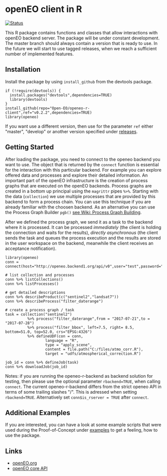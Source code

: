 # openEO client in R

[![Status](https://img.shields.io/badge/Status-proof--of--concept-yellow.svg)]()

This R package contains functions and classes that allow interactions with openEO backend server. The package will be under constant development. The master branch should always contain a version that is ready to use. In the future we will start to use tagged releases, when we reach a sufficient number of implemented features.

## Installation
Install the package by using `install_github` from the devtools package.

```
if (!require(devtools)) {
  install.packages("devtools",dependencies=TRUE)
  library(devtools)
}
install_github(repo="Open-EO/openeo-r-client",ref="v0.2.2",dependencies=TRUE)
library(openeo)
```

If you want use a different version, then use for the parameter `ref` either "master", "develop" or another version specified under [releases](https://github.com/Open-EO/openeo-r-client/releases).

## Getting Started
After loading the package, you need to connect to the openeo backend you want to use. The object that is returned by the `connect` function is essential for the interaction with this particular backend. For example you can explore offered data and processes and explore their detailed information.
An important part of the openEO infrastructure is the creation of process graphs that are executed on the openEO backends. Process graphs are created in a bottom up principal using the `magrittr` pipes `%>%`. Starting with the data (`collection`) we use multiple processes that are provided by this backend to form a process chain. You can use this technique if you are already familiar with the choosen backend. As an alternative you can use the Process Graph Builder `pgb()` [see Wiki: Process Graph Building](https://github.com/Open-EO/openeo-r-client/wiki/Process-Graph-Building).

After we defined the process graph, we send it as a task to the backend where it is processed. It can be processed _immediately_ (the client is holding the connection and waits for the results), _directly asynchronous_ (the client sends the task and queues the process execution and the results are stored in the user workspace on the backend, meanwhile the client receives an acceptance notification).

```
library(openeo)
conn = connect(host="http://openeo.backend1.org/api/v0",user="test",password="test")

# list collection and processes
conn %>% listCollections()
conn %>% listProcesses()

# get detailed descriptions
conn %>% describeProduct(c("sentinel2","landsat7"))
conn %>% describeProcess("filter_daterange")

# create a process graph / task
task = collection("sentinel2") 
          %>% process("filter_daterange",from = "2017-07-21",to = "2017-07-28") 
          %>% process("filter_bbox", left=7.5, right= 8.5, bottom=51.0, top=52.0, crs="EPSG:4326") 
          %>% defineUDF(con = conn,
                  language = "R",
                  type = "apply_scene",
                  content = file.path("C:/files/atmo_corr.R"),
                  target = "udfs/atmospherical_correction.R")
                                
job_id = conn %>% defineJob(task)
conn %>% downloadJob(job_id)
```

Notes: if you are running the openeo-r-backend as backend solution for testing, then please use the optional parameter `rbackend=TRUE`, when calling `connect`. The current openeo-r-backend differs from the strict openeo API in terms of some trailing slashes "/". This is adressed when setting `rbackend=TRUE`. Alternatively set `conn$is_rserver = TRUE` after `connect`.

## Additional Examples
If you are interested, you can have a look at some example scripts that were used during the Proof-of-Concept under [examples](https://github.com/Open-EO/openeo-r-client/tree/master/examples) to get a feeling, how to use the package.

## Links
* [openEO.org](http://openeo.org/)
* [openEO core API](https://open-eo.github.io/openeo-api/)
